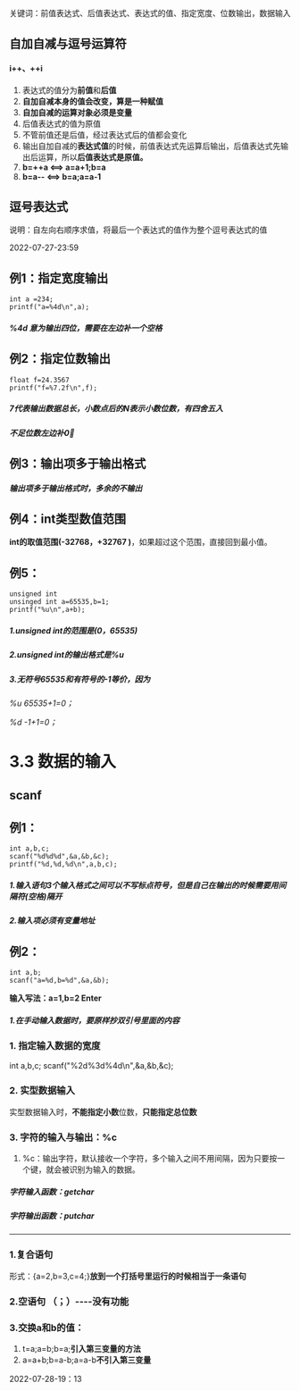 关键词：前值表达式、后值表达式、表达式的值、指定宽度、位数输出，数据输入


## 自加自减与逗号运算符

#### i++、++i

1. 表达式的值分为**前值**和**后值**
2. **自加自减本身的值会改变，算是一种赋值**
3. **自加自减的运算对象必须是变量**
4. 后值表达式的值为原值
5. 不管前值还是后值，经过表达式后的值都会变化
6. 输出自加自减的**表达式值**的时候，前值表达式先运算后输出，后值表达式先输出后运算，所以**后值表达式是原值。**
7. **b=++a <==> a=a+1;b=a**
8. **b=a-- <==> b=a;a=a-1**

## 逗号表达式
说明：自左向右顺序求值，将最后一个表达式的值作为整个逗号表达式的值


2022-07-27-23:59


## 例1：指定宽度输出
    int a =234;
    printf("a=%4d\n",a);
    
##### **%4d 意为输出四位，需要在左边补一个空格**


## 例2：指定位数输出
    float f=24.3567
    printf("f=%7.2f\n",f);
    
    
##### 7代表输出数据总长，小数点后的N表示小数位数，有四舍五入
##### 不足位数左边补0🙅

## 例3：输出项多于输出格式

##### 输出项多于输出格式时，多余的不输出


## 例4：int类型数值范围
**int的取值范围(-32768，+32767 )**，如果超过这个范围，直接回到最小值。

## 例5：
    unsigned int
    unsinged int a=65535,b=1;
    printf("%u\n",a+b);

##### 1.unsigned int的范围是(0，65535)
##### 2.unsigned int的输出格式是%u
##### 3.无符号65535和有符号的-1等价，因为
*%u 65535+1=0；*

*%d -1+1=0；*


# 3.3 数据的输入
## scanf

## 例1：
    int a,b,c;
    scanf("%d%d%d",&a,&b,&c);
    printf("%d,%d,%d\n",a,b,c);
    
    
##### **1.输入语句3个输入格式之间可以不写标点符号，但是自己在输出的时候需要用间隔符(空格)隔开**
##### **2.输入项必须有变量地址**


## 例2：
    int a,b;
    scanf("a=%d,b=%d",&a,&b);
    

**输入写法：a=1,b=2 Enter**
##### 1.在手动输入数据时，要原样抄双引号里面的内容



### 1. 指定输入数据的宽度
 int a,b,c;
 scanf("%2d%3d%4d\n",&a,&b,&c);

### 2. 实型数据输入
实型数据输入时，**不能指定小数**位数，**只能指定总位数**

### 3. 字符的输入与输出：%c
1. %c：输出字符，默认接收一个字符，多个输入之间不用间隔，因为只要按一个键，就会被识别为输入的数据。

##### 字符输入函数：getchar
##### 字符输出函数：putchar


<hr>



### 1.复合语句
形式：{a=2,b=3,c=4;}**放到一个打括号里运行的时候相当于一条语句**

### 2.空语句   （；）----没有功能

### 3.交换a和b的值：
1. t=a;a=b;b=a;**引入第三变量的方法**
2. a=a+b;b=a-b;a=a-b**不引入第三变量**


2022-07-28-19：13
